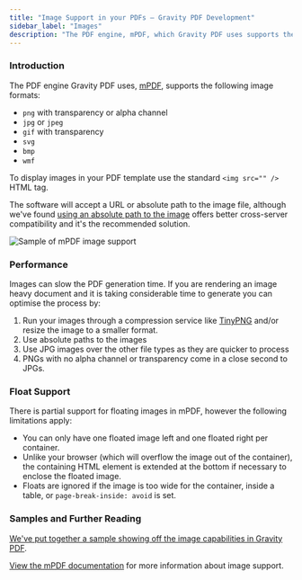 ```yaml
---
title: "Image Support in your PDFs – Gravity PDF Development"
sidebar_label: "Images"
description: "The PDF engine, mPDF, which Gravity PDF uses supports the following image formats: .jpg, .png, .gif, .svg, .bmp and .wmf."
---
```


### Introduction 

The PDF engine Gravity PDF uses, [mPDF](http://mpdf.github.io), supports the following image formats:

* `png` with transparency or alpha channel
* `jpg` or `jpeg`
* `gif` with transparency
* `svg`
* `bmp`
* `wmf`

To display images in your PDF template use the standard `<img src="" />` HTML tag. 

The software will accept a URL or absolute path to the image file, although we've found [using an absolute path to the image](development-helper-parameters.md#useful-paths-and-urls) offers better cross-server compatibility and it's the recommended solution. 

![Sample of mPDF image support](https://resources.gravitypdf.com/uploads/2015/11/image-support.png)

### Performance 

Images can slow the PDF generation time. If you are rendering an image heavy document and it is taking considerable time to generate you can optimise the process by:

1. Run your images through a compression service like [TinyPNG](https://tinypng.com/) and/or resize the image to a smaller format.
1. Use absolute paths to the images
1. Use JPG images over the other file types as they are quicker to process
1. PNGs with no alpha channel or transparency come in a close second to JPGs. 

### Float Support 

There is partial support for floating images in mPDF, however the following limitations apply:

* You can only have one floated image left and one floated right per container.
* Unlike your browser (which will overflow the image out of the container), the containing HTML element is extended at the bottom if necessary to enclose the floated image.
* Floats are ignored if the image is too wide for the container, inside a table, or `page-break-inside: avoid` is set.

### Samples and Further Reading 

[We've put together a sample showing off the image capabilities in Gravity PDF](https://gist.github.com/jakejackson1/74216f846bbaeefeb29e).

[View the mPDF documentation](http://mpdf.github.io/what-else-can-i-do/images.html) for more information about image support.